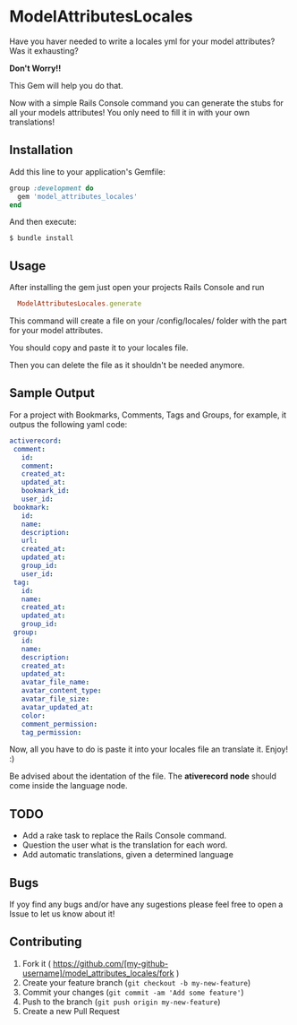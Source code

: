 # ModelAttributesLocales

Have you haver needed to write a locales yml for your model attributes? Was it exhausting?

**Don't Worry!!**

This Gem will help you do that.

Now with a simple Rails Console command you can generate the stubs for all your models attributes! You only need to fill it in with your own translations!
## Installation

Add this line to your application's Gemfile:

```ruby
group :development do
  gem 'model_attributes_locales'
end
```

And then execute:

    $ bundle install

## Usage

After installing the gem just open your projects Rails Console and run

```ruby
  ModelAttributesLocales.generate
```

This command will create a file on your /config/locales/ folder with the part for your model attributes.

You should copy and paste it to your locales file.

Then you can delete the file as it shouldn't be needed anymore.

## Sample Output

For a project with Bookmarks, Comments, Tags and Groups, for example, it outpus the following yaml code:
```yaml
activerecord:
 comment:
   id:
   comment:
   created_at:
   updated_at:
   bookmark_id:
   user_id:
 bookmark:
   id:
   name:
   description:
   url:
   created_at:
   updated_at:
   group_id:
   user_id:
 tag:
   id:
   name:
   created_at:
   updated_at:
   group_id:
 group:
   id:
   name:
   description:
   created_at:
   updated_at:
   avatar_file_name:
   avatar_content_type:
   avatar_file_size:
   avatar_updated_at:
   color:
   comment_permission:
   tag_permission:
```
Now, all you have to do is paste it into your locales file an translate it. Enjoy! :)

Be advised about the identation of the file. The **ativerecord node** should come inside the language node.

## TODO

* Add a rake task to replace the Rails Console command.
* Question the user what is the translation for each word.
* Add automatic translations, given a determined language

## Bugs

If yoy find any bugs and/or have any sugestions please feel free to open a Issue to let us know about it!

## Contributing

1. Fork it ( https://github.com/[my-github-username]/model_attributes_locales/fork )
2. Create your feature branch (`git checkout -b my-new-feature`)
3. Commit your changes (`git commit -am 'Add some feature'`)
4. Push to the branch (`git push origin my-new-feature`)
5. Create a new Pull Request
